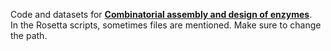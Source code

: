 Code and datasets for  [**Combinatorial assembly and design of enzymes**](https://www.science.org/doi/10.1126/science.ade9434).  
In the Rosetta scripts, sometimes files are mentioned. Make sure to change the path.
